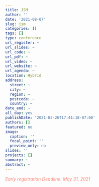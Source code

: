 ```yaml
---
title: JSM
author: ''
date: '2021-08-07'
slug: jsm
categories: []
tags: []
type: conference
url_register: ~
url_slides: ~
url_code: ~
url_pdf: ~
url_video: ~
url_website: ~
url_agenda: ~
location: Hybrid
address:
  street: ~
  city: ~
  region: ~
  postcode: ~
  country: ~
date_end: ~
all_day: yes
publishDate: '2021-03-26T17:41:18-07:00'
authors: []
featured: no
image:
  caption: ''
  focal_point: ''
  preview_only: no
slides: ''
projects: []
summary: ~
abstract: ~
---
```

<span style="color: salmon;">*Early registration Deadline: May 31, 2021*</span>

<!--more-->
